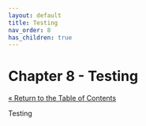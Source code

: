 ```yaml
---
layout: default
title: Testing
nav_order: 8
has_children: true
---
```


# Chapter 8 - Testing

[&laquo; Return to the Table of Contents](../index.md)

Testing